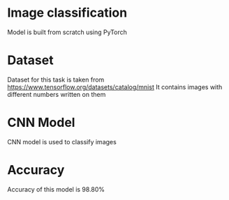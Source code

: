 # Image classification 
Model is built from scratch using PyTorch

# Dataset
Dataset for this task is taken from https://www.tensorflow.org/datasets/catalog/mnist
It contains images with different numbers written on them

# CNN Model 
CNN model is used to classify images

# Accuracy 
Accuracy of this model is 98.80%
